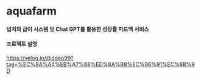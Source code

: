 # aquafarm

#### 넙치의 급이 시스템 및 Chat GPT를 활용한 성장률 피드백 서비스


#### 프로젝트 설명
https://velog.io/@ddeo99?tag=%EC%8A%A4%EB%A7%88%ED%8A%B8%EC%96%91%EC%8B%9D
